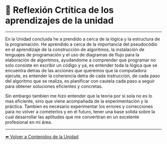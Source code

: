# 🤔 Reflexión Crtítica de los aprendizajes de la unidad  

---

En la Unidad concluida he a prendido a cerca de la lógica y la estructura de la programación. He aprendido a cerca de la importancia del pseudocódio en el aprendizaje de la construcción de algoritmos, la instalación de lenguajes de programación y el uso de diagramas de flujo para la elaboración de algoritmos, ayudandome a comprender que programar no solo consiste en escribir un código y ya, es entender toda la lógica que se encuentra detras de las acciones que queremos que la computadora ejecute, es entender la coherencia detra de cada instrucción, de cada paso del algoritmo que se realiza, es planificar con cautela cada paso a seguir para obtener soluciones eficientes y concretas.

Sin embargo tambien me hizo entender que la teoría por si sola no es lo mas eficiente, sino que viene acompañada de la experimentación y la práctica. Tambien es necesario experimentar los errores y correcciones para no volver a cometerlos y en el futuro, tener una base solida sobre la cual desarrollar las aptitudes que me convertiran en un excelente profesional en mi área. 

---

[⬅️ Volver a Contenidos de la Unidad](../../Entrada/Contenidos.md)

